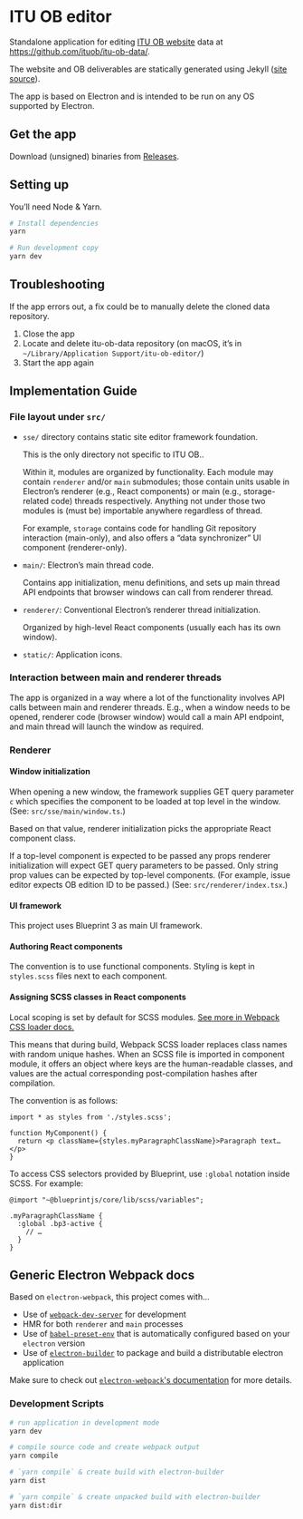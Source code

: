 # ITU OB editor

Standalone application for editing [ITU OB website](https://ituob.org) data at https://github.com/ituob/itu-ob-data/.

The website and OB deliverables are statically generated using Jekyll ([site source](https://github.com/ituob/ituob.org/)).

The app is based on Electron and is intended to be run on any OS supported by Electron.

## Get the app

Download (unsigned) binaries from [Releases](https://github.com/ituob/itu-ob-editor/releases/).

## Setting up

You’ll need Node & Yarn.

```bash
# Install dependencies
yarn

# Run development copy
yarn dev
```

## Troubleshooting

If the app errors out, a fix could be to manually delete the cloned data repository.

1. Close the app
2. Locate and delete itu-ob-data repository
   (on macOS, it’s in `~/Library/Application Support/itu-ob-editor/`)
3. Start the app again

## Implementation Guide

### File layout under `src/`

* `sse/` directory contains static site editor framework foundation.

  This is the only directory not specific to ITU OB..

  Within it, modules are organized by functionality.
  Each module may contain `renderer` and/or `main` submodules;
  those contain units usable in Electron’s renderer (e.g., React components)
  or main (e.g., storage-related code) threads respectively.
  Anything not under those two modules is (must be) importable anywhere regardless
  of thread.

  For example, `storage` contains code for handling Git repository interaction (main-only),
  and also offers a “data synchronizer” UI component (renderer-only).

* `main/`: Electron’s main thread code.

  Contains app initialization, menu definitions, and sets up main thread API endpoints
  that browser windows can call from renderer thread.

* `renderer/`: Conventional Electron’s renderer thread initialization.

  Organized by high-level React components (usually each has its own window).

* `static/`: Application icons.

### Interaction between main and renderer threads

The app is organized in a way where a lot of the functionality involves API calls
between main and renderer threads. E.g., when a window needs to be opened,
renderer code (browser window) would call a main API endpoint, and main thread
will launch the window as required.

### Renderer

#### Window initialization

When opening a new window, the framework supplies GET query parameter `c`
which specifies the component to be loaded at top level in the window.
(See: `src/sse/main/window.ts`.)

Based on that value, renderer initialization picks
the appropriate React component class.

If a top-level component is expected to be passed any props
renderer initialization will expect GET query parameters to be passed.
Only string prop values can be expected by top-level components.
(For example, issue editor expects OB edition ID to be passed.)
(See: `src/renderer/index.tsx`.)

#### UI framework

This project uses Blueprint 3 as main UI framework.

#### Authoring React components

The convention is to use functional components.
Styling is kept in `styles.scss` files next to each component.

#### Assigning SCSS classes in React components

Local scoping is set by default for SCSS modules.
[See more in Webpack CSS loader docs.](https://github.com/webpack-contrib/css-loader#scope)

This means that during build, Webpack SCSS loader replaces class names
with random unique hashes.
When an SCSS file is imported in component module, it offers an object
where keys are the human-readable classes,
and values are the actual corresponding post-compilation hashes after compilation.

The convention is as follows:

```
import * as styles from './styles.scss';

function MyComponent() {
  return <p className={styles.myParagraphClassName}>Paragraph text…</p>
}
```

To access CSS selectors provided by Blueprint, use `:global` notation inside SCSS.
For example:

```
@import "~@blueprintjs/core/lib/scss/variables";

.myParagraphClassName {
  :global .bp3-active {
    // …
  }
}
```

## Generic Electron Webpack docs

Based on `electron-webpack`, this project comes with...

* Use of [`webpack-dev-server`](https://github.com/webpack/webpack-dev-server) for development
* HMR for both `renderer` and `main` processes
* Use of [`babel-preset-env`](https://github.com/babel/babel-preset-env) that is automatically configured based on your `electron` version
* Use of [`electron-builder`](https://github.com/electron-userland/electron-builder) to package and build a distributable electron application

Make sure to check out [`electron-webpack`'s documentation](https://webpack.electron.build/) for more details.

### Development Scripts

```bash
# run application in development mode
yarn dev

# compile source code and create webpack output
yarn compile

# `yarn compile` & create build with electron-builder
yarn dist

# `yarn compile` & create unpacked build with electron-builder
yarn dist:dir
```
